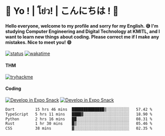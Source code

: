 # 👋 Yo ! | โย่ว! | こんにちは ! 👋

<h4>Hello everyone, welcome to my profile and sorry for my English. 😅
I'm studying Computer Engineering and Digital Technology at KMITL, and I want to learn new things about coding. Please correct me if I make any mistakes. Nice to meet you! 😄</h4>

[![status](https://img.shields.io/badge/Freelance-Unavailable-red)](https://whyzotee.vercel.app)
[![wakatime](https://wakatime.com/badge/user/3ff4daa0-dc37-4cca-9446-11cce239b396.svg)](https://wakatime.com/@3ff4daa0-dc37-4cca-9446-11cce239b396)

#### THM
[![tryhackme](https://tryhackme-badges.s3.amazonaws.com/whyzotee.png)](https://tryhackme.com/p/whyzotee)

#### Coding
[![Develop in Expo Snack](https://img.shields.io/badge/Flutter-119EFF.svg?style=for-the-badge&logo=flutter&labelColor=FFF&logoColor=119EFF)](https://flutter.dev/)
[![Develop in Expo Snack](https://img.shields.io/badge/Expo-000.svg?style=for-the-badge&logo=EXPO&labelColor=FFF&logoColor=000)](https://expo.dev/)

<!--START_SECTION:waka-->

```txt
Dart         15 hrs 46 mins  ██████████████▒░░░░░░░░░░   57.42 %
TypeScript   5 hrs 11 mins   ████▓░░░░░░░░░░░░░░░░░░░░   18.90 %
Python       2 hrs 16 mins   ██░░░░░░░░░░░░░░░░░░░░░░░   08.31 %
Rust         1 hr 30 mins    █▒░░░░░░░░░░░░░░░░░░░░░░░   05.46 %
CSS          38 mins         ▓░░░░░░░░░░░░░░░░░░░░░░░░   02.35 %
```

<!--END_SECTION:waka-->
